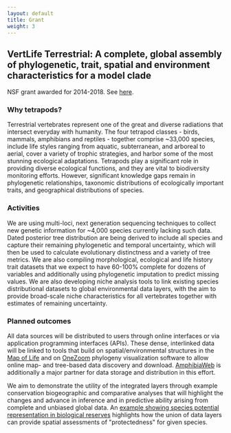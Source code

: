 ```yaml
---
layout: default
title: Grant
weight: 3
---
```


## VertLife Terrestrial: A complete, global assembly of phylogenetic, trait, spatial and environment characteristics for a model clade ##

NSF grant awarded for 2014-2018.  See [here](http://www.nsf.gov/awardsearch/showAward?AWD_ID=1441737&HistoricalAwards=false).

### Why tetrapods? ###
Terrestrial vertebrates represent one of the great and diverse radiations that intersect everyday with humanity. The four tetrapod classes - birds, mammals, amphibians and reptiles - together comprise ~33,000 species, include life styles ranging from aquatic, subterranean, and arboreal to aerial, cover a variety of trophic strategies, and harbor some of the most stunning ecological adaptations. Tetrapods play a significant role in providing diverse ecological functions, and they are vital to biodiversity monitoring efforts. However, significant knowledge gaps remain in phylogenetic relationships, taxonomic distributions of ecologically important traits, and geographical distributions of species. 

### Activities ###

We are using multi-loci, next generation sequencing techniques to collect new genetic information for ~4,000 species currently lacking such data.  Dated posterior tree distribution are being derived to include all species and capture their remaining phylogenetic and temporal uncertainty, which will then be used to calculate evolutionary distinctness and a variety of tree metrics. We are also compiling morphological, ecological and life history trait datasets that we expect to have 60-100% complete for dozens of variables and additionally using phylogenetic imputation to predict missing values.  We are also developing niche analysis tools to link existing species distributional datasets to global environmental data layers, with the aim to provide broad-scale niche characteristics for all vertebrates together with estimates of remaining uncertainty. 

### Planned outcomes ###

All data sources will be distributed to users through online interfaces or via application programming interfaces (APIs). These dense, interlinked data will be linked to tools that build on spatial/environmental structures in the [Map of Life](http://www.mol.org) and on [OneZoom](http://www.onezoom.org/) phylogeny visualization software to allow online map- and tree-based data discovery and download.  [AmphibiaWeb](http://amphibiaweb.org/) is additionally a major partner for data storage and distribution in this effort.
  
  
We aim to demonstrate the utility of the integrated layers through example conservation biogeographic and comparative analyses that will highlight the changes and advance in inference and in predictive ability arising from complete and unbiased global data.  An [example showing species potential representation in biological reserves](http://species.mol.org/pa) highlights how the union of data layers can provide spatial assessments of "protectedness" for given species.
